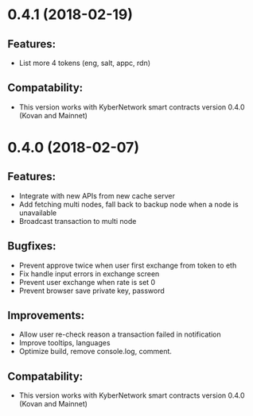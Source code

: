 # 0.4.1 (2018-02-19)
## Features:
- List more 4 tokens (eng, salt, appc, rdn)

## Compatability:
- This version works with KyberNetwork smart contracts version 0.4.0 (Kovan and Mainnet)

# 0.4.0 (2018-02-07)

## Features: 
- Integrate with new APIs from new cache server 
- Add fetching multi nodes, fall back to backup node when a node is unavailable
- Broadcast transaction to multi node

## Bugfixes:
- Prevent approve twice when user first exchange from token to eth
- Fix handle input errors in exchange screen
- Prevent user exchange when rate is set 0
- Prevent browser save private key, password

## Improvements:
- Allow user re-check reason a transaction failed in notification
- Improve tooltips, languages
- Optimize build, remove console.log, comment.

## Compatability:
- This version works with KyberNetwork smart contracts version 0.4.0 (Kovan and Mainnet)

